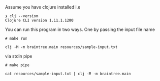 
Assume you have clojure installed i.e

```
❯ clj --version
Clojure CLI version 1.11.1.1200
```

You can run this program in two ways. One by passing the input file name

```
# make run

clj -M -m braintree.main resources/sample-input.txt
```

via stdin pipe

```
# make pipe

cat resources/sample-input.txt | clj -M -m braintree.main
```

